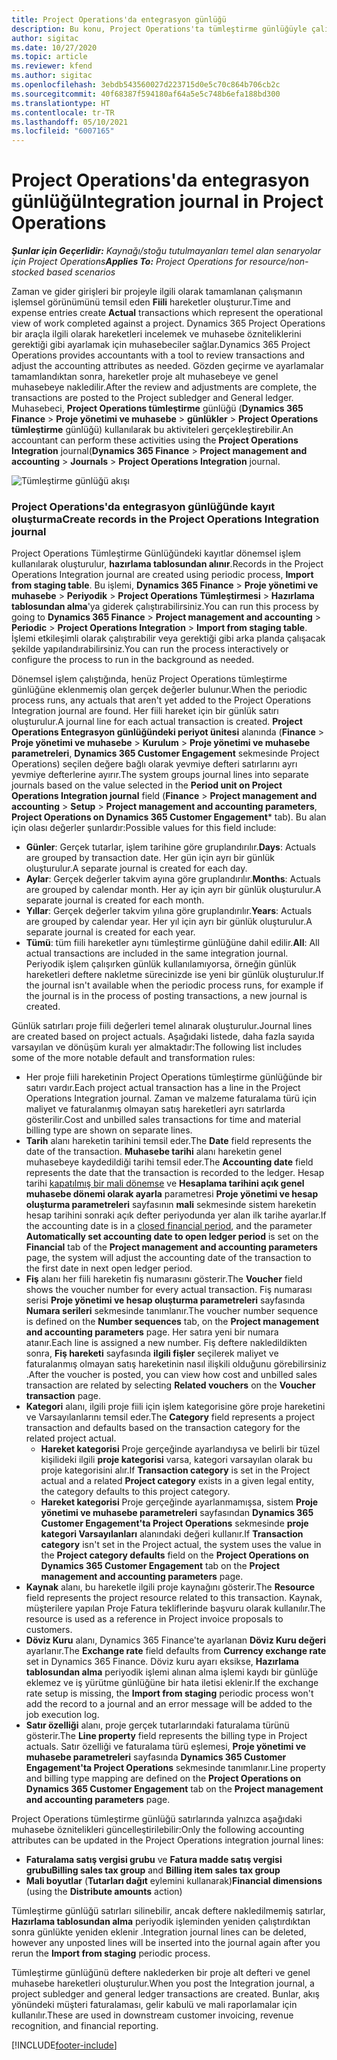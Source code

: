 ```yaml
---
title: Project Operations'da entegrasyon günlüğü
description: Bu konu, Project Operations'ta tümleştirme günlüğüyle çalışma hakkında bilgi sağlar.
author: sigitac
ms.date: 10/27/2020
ms.topic: article
ms.reviewer: kfend
ms.author: sigitac
ms.openlocfilehash: 3ebdb543560027d223715d0e5c70c864b706cb2c
ms.sourcegitcommit: 40f68387f594180af64a5e5c748b6efa188bd300
ms.translationtype: HT
ms.contentlocale: tr-TR
ms.lasthandoff: 05/10/2021
ms.locfileid: "6007165"
---
```

# <a name="integration-journal-in-project-operations"></a><span data-ttu-id="6c6e2-103">Project Operations'da entegrasyon günlüğü</span><span class="sxs-lookup"><span data-stu-id="6c6e2-103">Integration journal in Project Operations</span></span>

<span data-ttu-id="6c6e2-104">_**Şunlar için Geçerlidir:** Kaynağı/stoğu tutulmayanları temel alan senaryolar için Project Operations_</span><span class="sxs-lookup"><span data-stu-id="6c6e2-104">_**Applies To:** Project Operations for resource/non-stocked based scenarios_</span></span>

<span data-ttu-id="6c6e2-105">Zaman ve gider girişleri bir projeyle ilgili olarak tamamlanan çalışmanın işlemsel görünümünü temsil eden **Fiili** hareketler oluşturur.</span><span class="sxs-lookup"><span data-stu-id="6c6e2-105">Time and expense entries create **Actual** transactions which represent the operational view of work completed against a project.</span></span> <span data-ttu-id="6c6e2-106">Dynamics 365 Project Operations bir araçla ilgili olarak hareketleri incelemek ve muhasebe özniteliklerini gerektiği gibi ayarlamak için muhasebeciler sağlar.</span><span class="sxs-lookup"><span data-stu-id="6c6e2-106">Dynamics 365 Project Operations provides accountants with a tool to review transactions and adjust the accounting attributes as needed.</span></span> <span data-ttu-id="6c6e2-107">Gözden geçirme ve ayarlamalar tamamlandıktan sonra, hareketler proje alt muhasebeye ve genel muhasebeye nakledilir.</span><span class="sxs-lookup"><span data-stu-id="6c6e2-107">After the review and adjustments are complete, the transactions are posted to the Project subledger and General ledger.</span></span> <span data-ttu-id="6c6e2-108">Muhasebeci, **Project Operations tümleştirme** günlüğü (**Dynamics 365 Finance** > **Proje yönetimi ve muhasebe** > **günlükler** > **Project Operations tümleştirme** günlüğü) kullanılarak bu aktiviteleri gerçekleştirebilir.</span><span class="sxs-lookup"><span data-stu-id="6c6e2-108">An accountant can perform these activities using the **Project Operations Integration** journal(**Dynamics 365 Finance** > **Project management and accounting** > **Journals** > **Project Operations Integration** journal.</span></span>

![Tümleştirme günlüğü akışı](./media/IntegrationJournal.png)

### <a name="create-records-in-the-project-operations-integration-journal"></a><span data-ttu-id="6c6e2-110">Project Operations'da entegrasyon günlüğünde kayıt oluşturma</span><span class="sxs-lookup"><span data-stu-id="6c6e2-110">Create records in the Project Operations Integration journal</span></span>

<span data-ttu-id="6c6e2-111">Project Operations Tümleştirme Günlüğündeki kayıtlar dönemsel işlem kullanılarak oluşturulur, **hazırlama tablosundan alınır**.</span><span class="sxs-lookup"><span data-stu-id="6c6e2-111">Records in the Project Operations Integration journal are created using periodic process, **Import from staging table**.</span></span> <span data-ttu-id="6c6e2-112">Bu işlemi, **Dynamics 365 Finance** > **Proje yönetimi ve muhasebe** > **Periyodik** > **Project Operations Tümleştirmesi** > **Hazırlama tablosundan alma**'ya giderek çalıştırabilirsiniz.</span><span class="sxs-lookup"><span data-stu-id="6c6e2-112">You can run this process by going to **Dynamics 365 Finance** > **Project management and accounting** > **Periodic** > **Project Operations Integration** > **Import from staging table**.</span></span> <span data-ttu-id="6c6e2-113">İşlemi etkileşimli olarak çalıştırabilir veya gerektiği gibi arka planda çalışacak şekilde yapılandırabilirsiniz.</span><span class="sxs-lookup"><span data-stu-id="6c6e2-113">You can run the process interactively or configure the process to run in the background as needed.</span></span>

<span data-ttu-id="6c6e2-114">Dönemsel işlem çalıştığında, henüz Project Operations tümleştirme günlüğüne eklenmemiş olan gerçek değerler bulunur.</span><span class="sxs-lookup"><span data-stu-id="6c6e2-114">When the periodic process runs, any actuals that aren't yet added to the Project Operations Integration journal are found.</span></span> <span data-ttu-id="6c6e2-115">Her fiili hareket için bir günlük satırı oluşturulur.</span><span class="sxs-lookup"><span data-stu-id="6c6e2-115">A journal line for each actual transaction is created.</span></span>
<span data-ttu-id="6c6e2-116">**Project Operations Entegrasyon günlüğündeki periyot ünitesi** alanında (**Finance** > **Proje yönetimi ve muhasebe** > **Kurulum** > **Proje yönetimi ve muhasebe parametreleri**, **Dynamics 365 Customer Engagement** sekmesinde Project Operations) seçilen değere bağlı olarak yevmiye defteri satırlarını ayrı yevmiye defterlerine ayırır.</span><span class="sxs-lookup"><span data-stu-id="6c6e2-116">The system groups journal lines into separate journals based on the value selected in the **Period unit on Project Operations Integration journal** field (**Finance** > **Project management and accounting** > **Setup** > **Project management and accounting parameters**, **Project Operations on Dynamics 365 Customer Engagement**\* tab).</span></span> <span data-ttu-id="6c6e2-117">Bu alan için olası değerler şunlardır:</span><span class="sxs-lookup"><span data-stu-id="6c6e2-117">Possible values for this field include:</span></span>

  - <span data-ttu-id="6c6e2-118">**Günler**: Gerçek tutarlar, işlem tarihine göre gruplandırılır.</span><span class="sxs-lookup"><span data-stu-id="6c6e2-118">**Days**: Actuals are grouped by transaction date.</span></span> <span data-ttu-id="6c6e2-119">Her gün için ayrı bir günlük oluşturulur.</span><span class="sxs-lookup"><span data-stu-id="6c6e2-119">A separate journal is created for each day.</span></span>
  - <span data-ttu-id="6c6e2-120">**Aylar**: Gerçek değerler takvim ayına göre gruplandırılır.</span><span class="sxs-lookup"><span data-stu-id="6c6e2-120">**Months**: Actuals are grouped by calendar month.</span></span> <span data-ttu-id="6c6e2-121">Her ay için ayrı bir günlük oluşturulur.</span><span class="sxs-lookup"><span data-stu-id="6c6e2-121">A separate journal is created for each month.</span></span>
  - <span data-ttu-id="6c6e2-122">**Yıllar**: Gerçek değerler takvim yılına göre gruplandırılır.</span><span class="sxs-lookup"><span data-stu-id="6c6e2-122">**Years**: Actuals are grouped by calendar year.</span></span> <span data-ttu-id="6c6e2-123">Her yıl için ayrı bir günlük oluşturulur.</span><span class="sxs-lookup"><span data-stu-id="6c6e2-123">A separate journal is created for each year.</span></span>
  - <span data-ttu-id="6c6e2-124">**Tümü**: tüm fiili hareketler aynı tümleştirme günlüğüne dahil edilir.</span><span class="sxs-lookup"><span data-stu-id="6c6e2-124">**All**: All actual transactions are included in the same integration journal.</span></span> <span data-ttu-id="6c6e2-125">Periyodik işlem çalışırken günlük kullanılamıyorsa, örneğin günlük hareketleri deftere nakletme sürecinizde ise yeni bir günlük oluşturulur.</span><span class="sxs-lookup"><span data-stu-id="6c6e2-125">If the journal isn't available when the periodic process runs, for example if the journal is in the process of posting transactions, a new journal is created.</span></span>

<span data-ttu-id="6c6e2-126">Günlük satırları proje fiili değerleri temel alınarak oluşturulur.</span><span class="sxs-lookup"><span data-stu-id="6c6e2-126">Journal lines are created based on project actuals.</span></span> <span data-ttu-id="6c6e2-127">Aşağıdaki listede, daha fazla sayıda varsayılan ve dönüşüm kuralı yer almaktadır:</span><span class="sxs-lookup"><span data-stu-id="6c6e2-127">The following list includes some of the more notable default and transformation rules:</span></span>

  - <span data-ttu-id="6c6e2-128">Her proje fiili hareketinin Project Operations tümleştirme günlüğünde bir satırı vardır.</span><span class="sxs-lookup"><span data-stu-id="6c6e2-128">Each project actual transaction has a line in the Project Operations Integration journal.</span></span> <span data-ttu-id="6c6e2-129">Zaman ve malzeme faturalama türü için maliyet ve faturalanmış olmayan satış hareketleri ayrı satırlarda gösterilir.</span><span class="sxs-lookup"><span data-stu-id="6c6e2-129">Cost and unbilled sales transactions for time and material billing type are shown on separate lines.</span></span>
  - <span data-ttu-id="6c6e2-130">**Tarih** alanı hareketin tarihini temsil eder.</span><span class="sxs-lookup"><span data-stu-id="6c6e2-130">The **Date** field represents the date of the transaction.</span></span> <span data-ttu-id="6c6e2-131">**Muhasebe tarihi** alanı hareketin genel muhasebeye kaydedildiği tarihi temsil eder.</span><span class="sxs-lookup"><span data-stu-id="6c6e2-131">The **Accounting date** field represents the date that the transaction is recorded to the ledger.</span></span> <span data-ttu-id="6c6e2-132">Hesap tarihi [kapatılmış bir mali dönemse](/dynamics365/finance/general-ledger/close-general-ledger-at-period-end) ve **Hesaplama tarihini açık genel muhasebe dönemi olarak ayarla** parametresi **Proje yönetimi ve hesap oluşturma parametreleri** sayfasının **mali** sekmesinde sistem hareketin hesap tarihini sonraki açık defter periyodunda yer alan ilk tarihe ayarlar.</span><span class="sxs-lookup"><span data-stu-id="6c6e2-132">If the accounting date is in a [closed financial period](/dynamics365/finance/general-ledger/close-general-ledger-at-period-end), and the parameter **Automatically set accounting date to open ledger period** is set on the **Financial** tab of the **Project management and accounting parameters** page, the system will adjust the accounting date of the transaction to the first date in next open ledger period.</span></span>
  - <span data-ttu-id="6c6e2-133">**Fiş** alanı her fiili hareketin fiş numarasını gösterir.</span><span class="sxs-lookup"><span data-stu-id="6c6e2-133">The **Voucher** field shows the voucher number for every actual transaction.</span></span> <span data-ttu-id="6c6e2-134">Fiş numarası serisi **Proje yönetimi ve hesap oluşturma parametreleri** sayfasında **Numara serileri** sekmesinde tanımlanır.</span><span class="sxs-lookup"><span data-stu-id="6c6e2-134">The voucher number sequence is defined on the **Number sequences** tab, on the **Project management and accounting parameters** page.</span></span> <span data-ttu-id="6c6e2-135">Her satıra yeni bir numara atanır.</span><span class="sxs-lookup"><span data-stu-id="6c6e2-135">Each line is assigned a new number.</span></span> <span data-ttu-id="6c6e2-136">Fiş deftere nakledildikten sonra, **Fiş hareketi** sayfasında **ilgili fişler** seçilerek maliyet ve faturalanmış olmayan satış hareketinin nasıl ilişkili olduğunu görebilirsiniz .</span><span class="sxs-lookup"><span data-stu-id="6c6e2-136">After the voucher is posted, you can view how cost and unbilled sales transaction are related by selecting **Related vouchers** on the **Voucher transaction** page.</span></span>
  - <span data-ttu-id="6c6e2-137">**Kategori** alanı, ilgili proje fiili için işlem kategorisine göre proje hareketini ve Varsayılanlarını temsil eder.</span><span class="sxs-lookup"><span data-stu-id="6c6e2-137">The **Category** field represents a project transaction and defaults based on the transaction category for the related project actual.</span></span>
    - <span data-ttu-id="6c6e2-138">**Hareket kategorisi** Proje gerçeğinde ayarlandıysa ve belirli bir tüzel kişilideki ilgili **proje kategorisi** varsa, kategori varsayılan olarak bu proje kategorisini alır.</span><span class="sxs-lookup"><span data-stu-id="6c6e2-138">If **Transaction category** is set in the Project actual and a related **Project category** exists in a given legal entity, the category defaults to this project category.</span></span>
    - <span data-ttu-id="6c6e2-139">**Hareket kategorisi** Proje gerçeğinde ayarlanmamışsa, sistem **Proje yönetimi ve muhasebe parametreleri** sayfasından **Dynamics 365 Customer Engagement'ta Project Operations** sekmesinde **proje kategori Varsayılanları** alanındaki değeri kullanır.</span><span class="sxs-lookup"><span data-stu-id="6c6e2-139">If **Transaction category** isn't set in the Project actual, the system uses the value in the **Project category defaults** field on the **Project Operations on Dynamics 365 Customer Engagement** tab on the **Project management and accounting parameters** page.</span></span>
  - <span data-ttu-id="6c6e2-140">**Kaynak** alanı, bu hareketle ilgili proje kaynağını gösterir.</span><span class="sxs-lookup"><span data-stu-id="6c6e2-140">The **Resource** field represents the project resource related to this transaction.</span></span> <span data-ttu-id="6c6e2-141">Kaynak, müşterilere yapılan Proje Fatura tekliflerinde başvuru olarak kullanılır.</span><span class="sxs-lookup"><span data-stu-id="6c6e2-141">The resource is used as a reference in Project invoice proposals to customers.</span></span>
  - <span data-ttu-id="6c6e2-142">**Döviz Kuru** alanı, Dynamics 365 Finance'te ayarlanan **Döviz Kuru değeri** ayarlanır.</span><span class="sxs-lookup"><span data-stu-id="6c6e2-142">The **Exchange rate** field defaults from **Currency exchange rate** set in Dynamics 365 Finance.</span></span> <span data-ttu-id="6c6e2-143">Döviz kuru ayarı eksikse, **Hazırlama tablosundan alma** periyodik işlemi alınan alma işlemi kaydı bir günlüğe eklemez ve iş yürütme günlüğüne bir hata iletisi eklenir.</span><span class="sxs-lookup"><span data-stu-id="6c6e2-143">If the exchange rate setup is missing, the **Import from staging** periodic process won't add the record to a journal and an error message will be added to the job execution log.</span></span>
  - <span data-ttu-id="6c6e2-144">**Satır özelliği** alanı, proje gerçek tutarlarındaki faturalama türünü gösterir.</span><span class="sxs-lookup"><span data-stu-id="6c6e2-144">The **Line property** field represents the billing type in Project actuals.</span></span> <span data-ttu-id="6c6e2-145">Satır özelliği ve faturalama türü eşlemesi, **Proje yönetimi ve muhasebe parametreleri** sayfasında **Dynamics 365 Customer Engagement'ta Project Operations** sekmesinde tanımlanır.</span><span class="sxs-lookup"><span data-stu-id="6c6e2-145">Line property and billing type mapping are defined on the **Project Operations on Dynamics 365 Customer Engagement** tab on the **Project management and accounting parameters** page.</span></span>

<span data-ttu-id="6c6e2-146">Project Operations tümleştirme günlüğü satırlarında yalnızca aşağıdaki muhasebe öznitelikleri güncelleştirilebilir:</span><span class="sxs-lookup"><span data-stu-id="6c6e2-146">Only the following accounting attributes can be updated in the Project Operations integration journal lines:</span></span>

- <span data-ttu-id="6c6e2-147">**Faturalama satış vergisi grubu** ve **Fatura madde satış vergisi grubu**</span><span class="sxs-lookup"><span data-stu-id="6c6e2-147">**Billing sales tax group** and **Billing item sales tax group**</span></span>
- <span data-ttu-id="6c6e2-148">**Mali boyutlar** (**Tutarları dağıt** eylemini kullanarak)</span><span class="sxs-lookup"><span data-stu-id="6c6e2-148">**Financial dimensions** (using the **Distribute amounts** action)</span></span>

<span data-ttu-id="6c6e2-149">Tümleştirme günlüğü satırları silinebilir, ancak deftere nakledilmemiş satırlar, **Hazırlama tablosundan alma** periyodik işleminden yeniden çalıştırdıktan sonra günlükte yeniden eklenir .</span><span class="sxs-lookup"><span data-stu-id="6c6e2-149">Integration journal lines can be deleted, however any unposted lines will be inserted into the journal again after you rerun the **Import from staging** periodic process.</span></span>

<span data-ttu-id="6c6e2-150">Tümleştirme günlüğünü deftere naklederken bir proje alt defteri ve genel muhasebe hareketleri oluşturulur.</span><span class="sxs-lookup"><span data-stu-id="6c6e2-150">When you post the Integration journal, a project subledger and general ledger transactions are created.</span></span> <span data-ttu-id="6c6e2-151">Bunlar, akış yönündeki müşteri faturalaması, gelir kabulü ve mali raporlamalar için kullanılır.</span><span class="sxs-lookup"><span data-stu-id="6c6e2-151">These are used in downstream customer invoicing, revenue recognition, and financial reporting.</span></span>


[!INCLUDE[footer-include](../includes/footer-banner.md)]